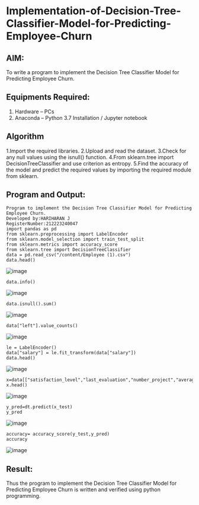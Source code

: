 # Implementation-of-Decision-Tree-Classifier-Model-for-Predicting-Employee-Churn

## AIM:
To write a program to implement the Decision Tree Classifier Model for Predicting Employee Churn.

## Equipments Required:
1. Hardware – PCs
2. Anaconda – Python 3.7 Installation / Jupyter notebook

## Algorithm
1.Import the required libraries.
2.Upload and read the dataset.
3.Check for any null values using the isnull() function.
4.From sklearn.tree import DecisionTreeClassifier and use criterion as entropy.
5.Find the accuracy of the model and predict the required values by importing the required module from sklearn.

## Program and Output:
```
Program to implement the Decision Tree Classifier Model for Predicting Employee Churn.
Developed by:HARIHARAN J
RegisterNumber:212223240047
import pandas as pd
from sklearn.preprocessing import LabelEncoder
from sklearn.model_selection import train_test_split
from sklearn.metrics import accuracy_score
from sklearn.tree import DecisionTreeClassifier 
data = pd.read_csv("/content/Employee (1).csv")
data.head()
```
![image](https://github.com/user-attachments/assets/38d7dedf-2e97-433f-a8a0-da81592ad2cb)
```
data.info()
```
![image](https://github.com/user-attachments/assets/75bb0002-1a49-405a-b090-6bc3a6f91810)
```
data.isnull().sum()
```
![image](https://github.com/user-attachments/assets/e91c22a4-88ce-4b9a-a122-ce7afa3e042f)

```
data["left"].value_counts()
```
![image](https://github.com/user-attachments/assets/a8c840a5-d1fe-40f2-8d40-f37c83468081)
```
le = LabelEncoder()
data["salary"] = le.fit_transform(data["salary"])
data.head()
```
![image](https://github.com/user-attachments/assets/8c478d9f-17e6-4130-be05-2e8bf8c2412f)
```
x=data[["satisfaction_level","last_evaluation","number_project","average_montly_hours","promotion_last_5years","salary"]]
x.head()
```
![image](https://github.com/user-attachments/assets/b714f08a-df1e-4271-981b-3ba385d0e8c7)
```
y_pred=dt.predict(x_test)
y_pred
```
![image](https://github.com/user-attachments/assets/e5df3875-96db-46f2-9a62-c72306367fab)

```
accuracy= accuracy_score(y_test,y_pred)
accuracy
```
![image](https://github.com/user-attachments/assets/7d92b35b-a1db-4ef2-80e9-4c2418996da4)


## Result:
Thus the program to implement the  Decision Tree Classifier Model for Predicting Employee Churn is written and verified using python programming.
